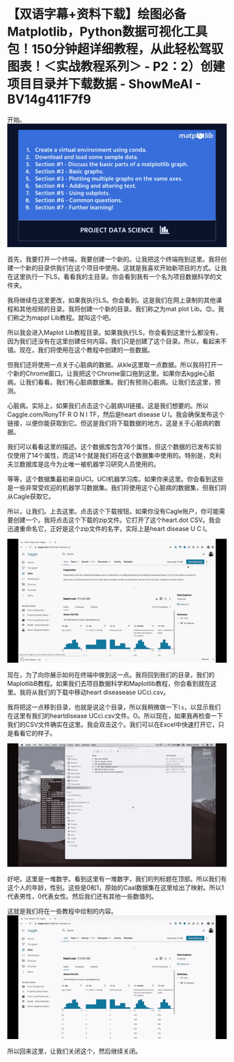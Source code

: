 # 【双语字幕+资料下载】绘图必备Matplotlib，Python数据可视化工具包！150分钟超详细教程，从此轻松驾驭图表！＜实战教程系列＞ - P2：2）创建项目目录并下载数据 - ShowMeAI - BV14g411F7f9

开始。![](img/7d77afa5bca5410549c41cf4ebbe259f_1.png)

首先，我要打开一个终端，我要创建一个新的。让我把这个终端拖到这里。我将创建一个新的目录供我们在这个项目中使用。这就是我喜欢开始新项目的方式。让我在这里执行一下LS，看看我的主目录。你会看到我有一个名为项目数据科学的文件夹。

我将继续在这里更改，如果我执行LS。你会看到。这是我们在网上录制的其他课程和其他视频的目录。我将创建一个新的目录。我们称之为mat plot Lib。😊。我们称之为mappl Lib教程。就叫这个吧。

所以我会进入Maplot Lib教程目录。如果我执行LS，你会看到这里什么都没有，因为我们还没有在这里创建任何内容。我们只是创建了这个目录。所以，看起来不错。现在，我们将使用在这个教程中创建的一些数据。

但我们还将使用一点关于心脏病的数据。从kle这里取一点数据。所以我将打开一个新的Chrome窗口。让我把这个Chrome窗口拖到这里。如果你去kggle心脏病。让我们看看。我们有心脏病数据集。我们有预测心脏病。让我们去这里，预测。

心脏病。实际上，如果我们点击这个心脏病UI链接。这是我们想要的。所以Caggle.com/RonyTF R O N I TF，然后是heart disease U I。我会确保发布这个链接，以便你能获取到它。但这是我们将下载数据的地方。这是关于心脏病的数据。

我们可以看看这里的描述。这个数据库包含76个属性，但这个数据的已发布实验仅使用了14个属性，而这14个就是我们将在这个数据集中使用的。特别是，克利夫兰数据库是迄今为止唯一被机器学习研究人员使用的。

等等，这个数据集最初来自UCI。UCI机器学习库。如果你来这里。你会看到这些是一些非常受欢迎的机器学习数据集。我们将使用这个心脏病的数据集，但我们将从Cagle获取它。

所以，让我们。上去这里。点击这个下载按钮。如果你没有Cagle账户，你可能需要创建一个。我将点击这个下载的zip文件。它打开了这个heart.dot CSV。我会迅速重命名它，正好是这个zip文件的名字，实际上是heart disease U C I。

![](img/7d77afa5bca5410549c41cf4ebbe259f_3.png)

现在，为了向你展示如何在终端中做到这一点。我将回到我们的目录，我们的MaplotlibB教程。如果我们去项目数据科学和Maplotlib教程，你会看到就在这里。我将从我们的下载中移动heart diseasease UCci.csv。

我将把这一点移到目录，也就是说这个目录，所以我稍微做一下`ls`，以显示我们在这里有我们的heartdisease UCci.csv文件。O。所以现在，如果我再检查一下我们的CSV文件确实在这里。我会双击这个。我们可以在Excel中快速打开它，只是看看它的样子。

![](img/7d77afa5bca5410549c41cf4ebbe259f_5.png)

好吧，这里是一堆数字。看到这里有一堆数字，我们的列标题在顶部。所以我们有这个人的年龄，性别。这些是0和1，原始的Caal数据集在这里给出了映射。所以1代表男性，0代表女性。然后我们还有其他一些数值列。

这就是我们将在一些教程中绘制的内容。![](img/7d77afa5bca5410549c41cf4ebbe259f_7.png)

所以回来这里，让我们关闭这个，然后继续关闭。
